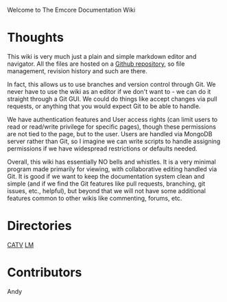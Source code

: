 <!-- TITLE: Home -->
<!-- SUBTITLE: This Page Will List Out Some of the Directories -->

Welcome to The Emcore Documentation Wiki

# Thoughts
This wiki is very much just a plain and simple markdown editor and navigator. All the files are hosted on a [Github repository](https://github.com/liuandrew/emcorewiki), so file management, revision history and such are there. 

In fact, this allows us to use branches and version control through Git. We never have to use the wiki as an editor if we don't want to - we can do it straight through a Git GUI. We could do things like accept changes via pull requests, or anything that you would expect Git to be able to handle.

We have authentication features and User access rights (can limit users to read or read/write privilege for specific pages), though these permissions are not tied to the page, but to the user. Users are handled via MongoDB server rather than Git, so I imagine we can write scripts to handle assigning permissions if we have widespread restrictions or defaults needed.

Overall, this wiki has essentially NO bells and whistles. It is a very minimal program made primarily for viewing, with collaborative editing handled via Git. It is good if we want to keep the documentation system clean and simple (and if we find the Git features like pull requests, branching, git issues, etc., helpful), but beyond that we will not have some additional features common to other wikis like commenting, forums, etc.

# Directories
[CATV](/catv)
[LM](/lm)

# Contributors
Andy